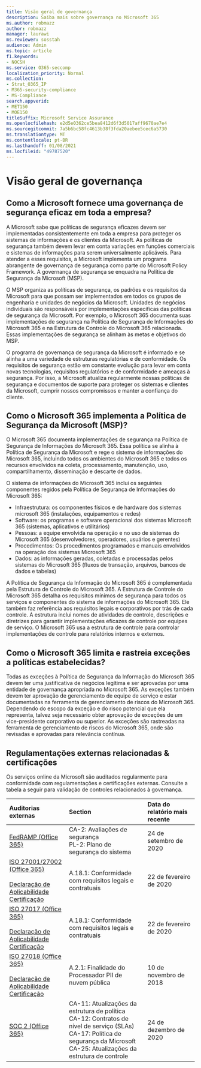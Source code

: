 ```yaml
---
title: Visão geral de governança
description: Saiba mais sobre governança no Microsoft 365
ms.author: robmazz
author: robmazz
manager: laurawi
ms.reviewer: sosstah
audience: Admin
ms.topic: article
f1.keywords:
- NOCSH
ms.service: O365-seccomp
localization_priority: Normal
ms.collection:
- Strat_O365_IP
- M365-security-compliance
- MS-Compliance
search.appverid:
- MET150
- MOE150
titleSuffix: Microsoft Service Assurance
ms.openlocfilehash: e2d5e0362ce5bea8412d6f3d5017aff9670ae7e4
ms.sourcegitcommit: 7a5b6bc58fc4613b38f3fda20aebee5cec6a5730
ms.translationtype: MT
ms.contentlocale: pt-BR
ms.lasthandoff: 01/08/2021
ms.locfileid: "49787520"
---
```

# <a name="governance-overview"></a>Visão geral de governança

## <a name="how-does-microsoft-provide-effective-security-governance-across-the-enterprise"></a>Como a Microsoft fornece uma governança de segurança eficaz em toda a empresa?

A Microsoft sabe que políticas de segurança eficazes devem ser implementadas consistentemente em toda a empresa para proteger os sistemas de informações e os clientes da Microsoft. As políticas de segurança também devem levar em conta variações em funções comerciais e sistemas de informações para serem universalmente aplicáveis. Para atender a esses requisitos, a Microsoft implementa um programa abrangente de governança de segurança como parte do Microsoft Policy Framework. A governança de segurança se enquadra na Política de Segurança da Microsoft (MSP).

O MSP organiza as políticas de segurança, os padrões e os requisitos da Microsoft para que possam ser implementados em todos os grupos de engenharia e unidades de negócios da Microsoft. Unidades de negócios individuais são responsáveis por implementações específicas das políticas de segurança da Microsoft. Por exemplo, o Microsoft 365 documenta suas implementações de segurança na Política de Segurança de Informações do Microsoft 365 e na Estrutura de Controle do Microsoft 365 relacionada. Essas implementações de segurança se alinham às metas e objetivos do MSP.

O programa de governança de segurança da Microsoft é informado e se alinha a uma variedade de estruturas regulatórias e de conformidade. Os requisitos de segurança estão em constante evolução para levar em conta novas tecnologias, requisitos regulatórios e de conformidade e ameaças à segurança. Por isso, a Microsoft atualiza regularmente nossas políticas de segurança e documentos de suporte para proteger os sistemas e clientes da Microsoft, cumprir nossos compromissos e manter a confiança do cliente.

## <a name="how-does-microsoft-365-implement-the-microsoft-security-policy-msp"></a>Como o Microsoft 365 implementa a Política de Segurança da Microsoft (MSP)?

O Microsoft 365 documenta implementações de segurança na Política de Segurança de Informações do Microsoft 365. Essa política se alinha à Política de Segurança da Microsoft e rege o sistema de informações do Microsoft 365, incluindo todos os ambientes do Microsoft 365 e todos os recursos envolvidos na coleta, processamento, manutenção, uso, compartilhamento, disseminação e descarte de dados.

O sistema de informações do Microsoft 365 inclui os seguintes componentes regidos pela Política de Segurança de Informações do Microsoft 365:

- Infraestrutura: os componentes físicos e de hardware dos sistemas microsoft 365 (instalações, equipamentos e redes)
- Software: os programas e software operacional dos sistemas Microsoft 365 (sistemas, aplicativos e utilitários)
- Pessoas: a equipe envolvida na operação e no uso de sistemas do Microsoft 365 (desenvolvedores, operadores, usuários e gerentes)
- Procedimentos: Os procedimentos programados e manuais envolvidos na operação dos sistemas Microsoft 365
- Dados: as informações geradas, coletadas e processadas pelos sistemas do Microsoft 365 (fluxos de transação, arquivos, bancos de dados e tabelas)

A Política de Segurança da Informação do Microsoft 365 é complementada pela Estrutura de Controle do Microsoft 365. A Estrutura de Controle do Microsoft 365 detalha os requisitos mínimos de segurança para todos os serviços e componentes do sistema de informações do Microsoft 365. Ele também faz referência aos requisitos legais e corporativos por trás de cada controle. A estrutura inclui nomes de atividades de controle, descrições e diretrizes para garantir implementações eficazes de controle por equipes de serviço. O Microsoft 365 usa a estrutura de controle para controlar implementações de controle para relatórios internos e externos.

## <a name="how-does-microsoft-365-limit-and-track-exceptions-to-established-policies"></a>Como o Microsoft 365 limita e rastreia exceções a políticas estabelecidas?

Todas as exceções à Política de Segurança da Informação do Microsoft 365 devem ter uma justificativa de negócios legítima e ser aprovadas por uma entidade de governança apropriada no Microsoft 365. As exceções também devem ter aprovação de gerenciamento de equipe de serviço e estar documentadas na ferramenta de gerenciamento de riscos do Microsoft 365. Dependendo do escopo da exceção e do risco potencial que ela representa, talvez seja necessário obter aprovação de exceções de um vice-presidente corporativo ou superior. As exceções são rastreadas na ferramenta de gerenciamento de riscos do Microsoft 365, onde são revisadas e aprovadas para relevância contínua.

## <a name="related-external-regulations--certifications"></a>Regulamentações externas relacionadas & certificações

Os serviços online da Microsoft são auditados regularmente para conformidade com regulamentações e certificações externas. Consulte a tabela a seguir para validação de controles relacionados à governança.

| **Auditorias externas** | **Section** | **Data do relatório mais recente** |
|:--------------------|:------------|:-----------------------|
| [FedRAMP (Office 365)](https://compliance.microsoft.com/compliancemanager) | CA-2: Avaliações de segurança <br> PL-2: Plano de segurança do sistema | 24 de setembro de 2020 |
| [ISO 27001/27002 (Office 365)](https://servicetrust.microsoft.com/ViewPage/MSComplianceGuideV3?command=Download&downloadType=Document&downloadId=d7864d4f-e053-4cc4-a964-fa526d07c3be&tab=7027ead0-3d6b-11e9-b9e1-290b1eb4cdeb&docTab=7027ead0-3d6b-11e9-b9e1-290b1eb4cdeb_ISO_Reports) <br><br> [Declaração de Aplicabilidade](https://servicetrust.microsoft.com/ViewPage/MSComplianceGuide?command=Download&downloadType=Document&downloadId=8ee1e46b-2ada-4e7b-bb7d-4c55a8cb6fcd&docTab=4ce99610-c9c0-11e7-8c2c-f908a777fa4d_ISO_Reports) <br> [Certificação](https://servicetrust.microsoft.com/ViewPage/MSComplianceGuideV3?command=Download&downloadType=Document&downloadId=1e84a14a-2468-45ac-9412-5e53250d57ec&tab=7027ead0-3d6b-11e9-b9e1-290b1eb4cdeb&docTab=7027ead0-3d6b-11e9-b9e1-290b1eb4cdeb_ISO_Reports) | A.18.1: Conformidade com requisitos legais e contratuais | 22 de fevereiro de 2020 |
| [ISO 27017 (Office 365)](https://servicetrust.microsoft.com/ViewPage/MSComplianceGuideV3?command=Download&downloadType=Document&downloadId=d7864d4f-e053-4cc4-a964-fa526d07c3be&tab=7027ead0-3d6b-11e9-b9e1-290b1eb4cdeb&docTab=7027ead0-3d6b-11e9-b9e1-290b1eb4cdeb_ISO_Reports) <br><br> [Declaração de Aplicabilidade](https://servicetrust.microsoft.com/ViewPage/MSComplianceGuide?command=Download&downloadType=Document&downloadId=8ee1e46b-2ada-4e7b-bb7d-4c55a8cb6fcd&docTab=4ce99610-c9c0-11e7-8c2c-f908a777fa4d_ISO_Reports) <br> [Certificação](https://servicetrust.microsoft.com/ViewPage/MSComplianceGuideV3?command=Download&downloadType=Document&downloadId=70de0999-5451-43a3-9ef4-761e8fbfb1a3&tab=7027ead0-3d6b-11e9-b9e1-290b1eb4cdeb&docTab=7027ead0-3d6b-11e9-b9e1-290b1eb4cdeb_ISO_Reports) | A.18.1: Conformidade com requisitos legais e contratuais | 22 de fevereiro de 2020 |
| [ISO 27018 (Office 365)](https://servicetrust.microsoft.com/ViewPage/MSComplianceGuideV3?command=Download&downloadType=Document&downloadId=d7864d4f-e053-4cc4-a964-fa526d07c3be&tab=7027ead0-3d6b-11e9-b9e1-290b1eb4cdeb&docTab=7027ead0-3d6b-11e9-b9e1-290b1eb4cdeb_ISO_Reports) <br><br> [Declaração de Aplicabilidade](https://servicetrust.microsoft.com/ViewPage/MSComplianceGuide?command=Download&downloadType=Document&downloadId=8ee1e46b-2ada-4e7b-bb7d-4c55a8cb6fcd&docTab=4ce99610-c9c0-11e7-8c2c-f908a777fa4d_ISO_Reports) <br> [Certificação](https://servicetrust.microsoft.com/ViewPage/MSComplianceGuideV3?command=Download&downloadType=Document&downloadId=43e89534-f48d-42ea-a7a7-3523ff516036&tab=7027ead0-3d6b-11e9-b9e1-290b1eb4cdeb&docTab=7027ead0-3d6b-11e9-b9e1-290b1eb4cdeb_ISO_Reports) | A.2.1: Finalidade do Processador PII de nuvem pública | 10 de novembro de 2018 |
| [SOC 2 (Office 365)](https://servicetrust.microsoft.com/ViewPage/MSComplianceGuideV3?command=Download&downloadType=Document&downloadId=a73c1738-7892-42b7-acd3-87b6371c53f6&tab=7027ead0-3d6b-11e9-b9e1-290b1eb4cdeb&docTab=7027ead0-3d6b-11e9-b9e1-290b1eb4cdeb_SOC_%2F_SSAE_16_Reports) | CA-11: Atualizações da estrutura de política <br> CA-12: Contratos de nível de serviço (SLAs) <br> CA-17: Política de segurança da Microsoft <br> CA-25: Atualizações da estrutura de controle | 24 de dezembro de 2020 |
